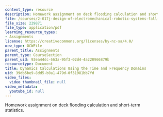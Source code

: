 ```yaml
---
content_type: resource
description: Homework assignment on deck flooding calculation and short-term statistics.
file: /courses/2-017j-design-of-electromechanical-robotic-systems-fall-2009/39db5be98dd5b0a1479d0f31981bb7fd_MIT2_017JF09_p17.pdf
file_size: 229871
file_type: application/pdf
learning_resource_types:
- Assignments
license: https://creativecommons.org/licenses/by-nc-sa/4.0/
ocw_type: OCWFile
parent_title: Assignments
parent_type: CourseSection
parent_uid: 93ea44dc-663a-95f3-02d4-4a220966879b
resourcetype: Document
title: Dynamics Calculations Using the Time and Frequency Domains
uid: 39db5be9-8dd5-b0a1-479d-0f31981bb7fd
video_files:
  video_thumbnail_file: null
video_metadata:
  youtube_id: null
---
```

Homework assignment on deck flooding calculation and short-term statistics.
